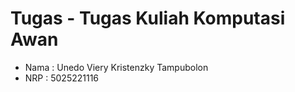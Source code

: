 # Tugas - Tugas Kuliah Komputasi Awan

- Nama : Unedo Viery Kristenzky Tampubolon
- NRP : 5025221116
